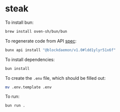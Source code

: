 # steak

To install bun:

```bash
brew install oven-sh/bun/bun
```

To regenerate code from API [spec](https://docs.blockdaemon.com/reference/staking-api-overview):

```bash
bunx api install "@blockdaemon/v1.0#ldd1ylyr51x6f"
```

To install dependencies:

```bash
bun install
```

To create the `.env` file, which should be filled out:

```bash
mv .env.template .env
```

To run:

```bash
bun run .
```
